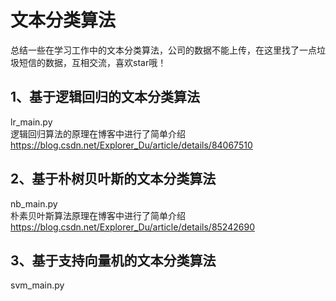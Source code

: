 ﻿# 文本分类算法
总结一些在学习工作中的文本分类算法，公司的数据不能上传，在这里找了一点垃圾短信的数据，互相交流，喜欢star哦！

## 1、基于逻辑回归的文本分类算法
lr_main.py <br />
逻辑回归算法的原理在博客中进行了简单介绍  https://blog.csdn.net/Explorer_Du/article/details/84067510<br />
## 2、基于朴树贝叶斯的文本分类算法
nb_main.py<br />
朴素贝叶斯算法原理在博客中进行了简单介绍  https://blog.csdn.net/Explorer_Du/article/details/85242690<br />
## 3、基于支持向量机的文本分类算法
svm_main.py
